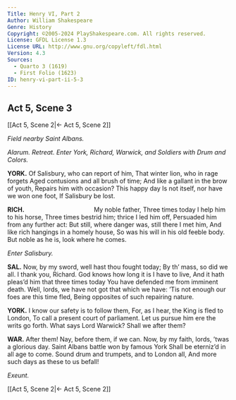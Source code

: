 ```yaml
---
Title: Henry VI, Part 2
Author: William Shakespeare
Genre: History
Copyright: ©2005-2024 PlayShakespeare.com. All rights reserved.
License: GFDL License 1.3
License URL: http://www.gnu.org/copyleft/fdl.html
Version: 4.3
Sources:
  - Quarto 3 (1619)
  - First Folio (1623)
ID: henry-vi-part-ii-5-3
---
```


## Act 5, Scene 3
[[Act 5, Scene 2|← Act 5, Scene 2]]

*Field nearby Saint Albans.*

*Alarum. Retreat. Enter York, Richard, Warwick, and Soldiers with Drum and Colors.*

**YORK.**
Of Salisbury, who can report of him,
That winter lion, who in rage forgets
Aged contusions and all brush of time;
And like a gallant in the brow of youth,
Repairs him with occasion? This happy day
Is not itself, nor have we won one foot,
If Salisbury be lost.

**RICH.**
           My noble father,
Three times today I help him to his horse,
Three times bestrid him; thrice I led him off,
Persuaded him from any further act:
But still, where danger was, still there I met him,
And like rich hangings in a homely house,
So was his will in his old feeble body.
But noble as he is, look where he comes.

*Enter Salisbury.*

**SAL.**
Now, by my sword, well hast thou fought today;
By th’ mass, so did we all. I thank you, Richard.
God knows how long it is I have to live,
And it hath pleas’d him that three times today
You have defended me from imminent death.
Well, lords, we have not got that which we have:
’Tis not enough our foes are this time fled,
Being opposites of such repairing nature.

**YORK.**
I know our safety is to follow them,
For, as I hear, the King is fled to London,
To call a present court of parliament.
Let us pursue him ere the writs go forth.
What says Lord Warwick? Shall we after them?

**WAR.**
After them! Nay, before them, if we can.
Now, by my faith, lords, ’twas a glorious day.
Saint Albans battle won by famous York
Shall be eterniz’d in all age to come.
Sound drum and trumpets, and to London all,
And more such days as these to us befall!

*Exeunt.*

[[Act 5, Scene 2|← Act 5, Scene 2]]